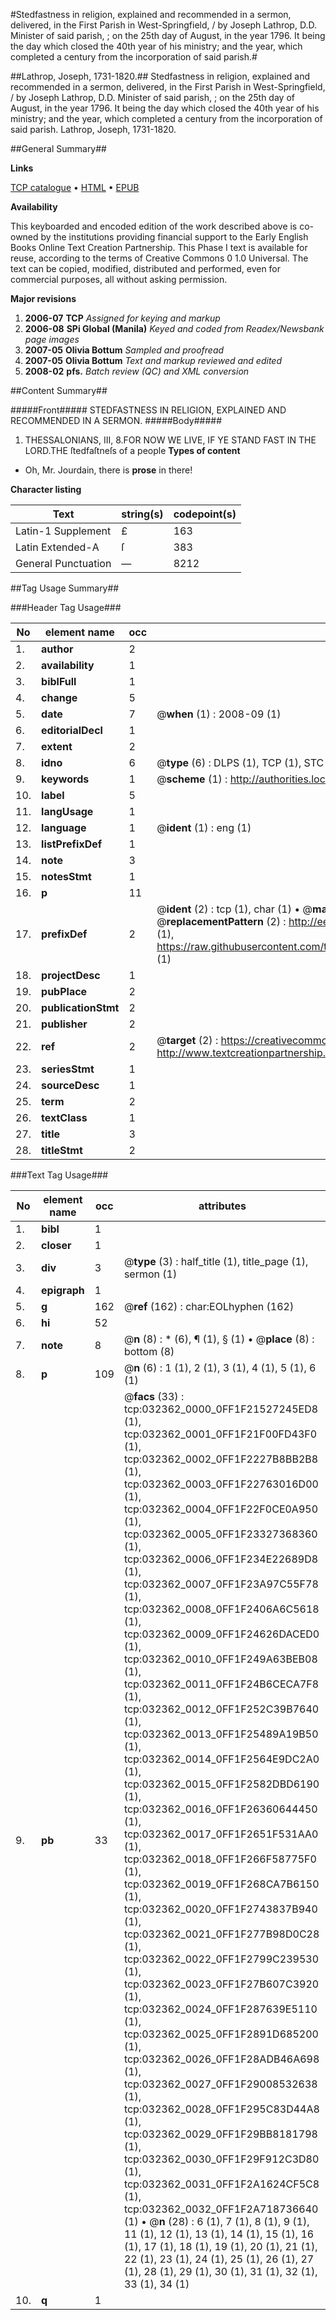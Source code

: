 #Stedfastness in religion, explained and recommended in a sermon, delivered, in the First Parish in West-Springfield, / by Joseph Lathrop, D.D. Minister of said parish, ; on the 25th day of August, in the year 1796. It being the day which closed the 40th year of his ministry; and the year, which completed a century from the incorporation of said parish.#

##Lathrop, Joseph, 1731-1820.##
Stedfastness in religion, explained and recommended in a sermon, delivered, in the First Parish in West-Springfield, / by Joseph Lathrop, D.D. Minister of said parish, ; on the 25th day of August, in the year 1796. It being the day which closed the 40th year of his ministry; and the year, which completed a century from the incorporation of said parish.
Lathrop, Joseph, 1731-1820.

##General Summary##

**Links**

[TCP catalogue](http://www.ota.ox.ac.uk/tcp/)  • 
[HTML](http://tei.it.ox.ac.uk/tcp/Texts-HTML/free/N24/N24449.html)  • 
[EPUB](http://tei.it.ox.ac.uk/tcp/Texts-EPUB/free/N24/N24449.epub)

**Availability**

This keyboarded and encoded edition of the
	       work described above is co-owned by the institutions
	       providing financial support to the Early English Books
	       Online Text Creation Partnership. This Phase I text is
	       available for reuse, according to the terms of Creative
	       Commons 0 1.0 Universal. The text can be copied,
	       modified, distributed and performed, even for
	       commercial purposes, all without asking permission.

**Major revisions**

1. __2006-07__ __TCP__ *Assigned for keying and markup*
1. __2006-08__ __SPi Global (Manila)__ *Keyed and coded from Readex/Newsbank page images*
1. __2007-05__ __Olivia Bottum__ *Sampled and proofread*
1. __2007-05__ __Olivia Bottum__ *Text and markup reviewed and edited*
1. __2008-02__ __pfs.__ *Batch review (QC) and XML conversion*

##Content Summary##

#####Front#####
STEDFASTNESS IN RELIGION, EXPLAINED AND RECOMMENDED IN A SERMON.
#####Body#####
1. THESSALONIANS, III, 8.FOR NOW WE LIVE, IF YE STAND FAST IN THE LORD.THE ſtedfaſtneſs of a people 
**Types of content**

  * Oh, Mr. Jourdain, there is **prose** in there!

**Character listing**


|Text|string(s)|codepoint(s)|
|---|---|---|
|Latin-1 Supplement|£|163|
|Latin Extended-A|ſ|383|
|General Punctuation|—|8212|

##Tag Usage Summary##

###Header Tag Usage###

|No|element name|occ|attributes|
|---|---|---|---|
|1.|__author__|2||
|2.|__availability__|1||
|3.|__biblFull__|1||
|4.|__change__|5||
|5.|__date__|7| @__when__ (1) : 2008-09 (1)|
|6.|__editorialDecl__|1||
|7.|__extent__|2||
|8.|__idno__|6| @__type__ (6) : DLPS (1), TCP (1), STC (1), NOTIS (1), IMAGE-SET (1), EVANS-CITATION (1)|
|9.|__keywords__|1| @__scheme__ (1) : http://authorities.loc.gov/ (1)|
|10.|__label__|5||
|11.|__langUsage__|1||
|12.|__language__|1| @__ident__ (1) : eng (1)|
|13.|__listPrefixDef__|1||
|14.|__note__|3||
|15.|__notesStmt__|1||
|16.|__p__|11||
|17.|__prefixDef__|2| @__ident__ (2) : tcp (1), char (1)  •  @__matchPattern__ (2) : ([0-9\-]+):([0-9IVX]+) (1), (.+) (1)  •  @__replacementPattern__ (2) : http://eebo.chadwyck.com/downloadtiff?vid=$1&page=$2 (1), https://raw.githubusercontent.com/textcreationpartnership/Texts/master/tcpchars.xml#$1 (1)|
|18.|__projectDesc__|1||
|19.|__pubPlace__|2||
|20.|__publicationStmt__|2||
|21.|__publisher__|2||
|22.|__ref__|2| @__target__ (2) : https://creativecommons.org/publicdomain/zero/1.0/ (1), http://www.textcreationpartnership.org/docs/. (1)|
|23.|__seriesStmt__|1||
|24.|__sourceDesc__|1||
|25.|__term__|2||
|26.|__textClass__|1||
|27.|__title__|3||
|28.|__titleStmt__|2||


###Text Tag Usage###

|No|element name|occ|attributes|
|---|---|---|---|
|1.|__bibl__|1||
|2.|__closer__|1||
|3.|__div__|3| @__type__ (3) : half_title (1), title_page (1), sermon (1)|
|4.|__epigraph__|1||
|5.|__g__|162| @__ref__ (162) : char:EOLhyphen (162)|
|6.|__hi__|52||
|7.|__note__|8| @__n__ (8) : * (6), ¶ (1), § (1)  •  @__place__ (8) : bottom (8)|
|8.|__p__|109| @__n__ (6) : 1 (1), 2 (1), 3 (1), 4 (1), 5 (1), 6 (1)|
|9.|__pb__|33| @__facs__ (33) : tcp:032362_0000_0FF1F21527245ED8 (1), tcp:032362_0001_0FF1F21F00FD43F0 (1), tcp:032362_0002_0FF1F2227B8BB2B8 (1), tcp:032362_0003_0FF1F22763016D00 (1), tcp:032362_0004_0FF1F22F0CE0A950 (1), tcp:032362_0005_0FF1F23327368360 (1), tcp:032362_0006_0FF1F234E22689D8 (1), tcp:032362_0007_0FF1F23A97C55F78 (1), tcp:032362_0008_0FF1F2406A6C5618 (1), tcp:032362_0009_0FF1F24626DACED0 (1), tcp:032362_0010_0FF1F249A63BEB08 (1), tcp:032362_0011_0FF1F24B6CECA7F8 (1), tcp:032362_0012_0FF1F252C39B7640 (1), tcp:032362_0013_0FF1F25489A19B50 (1), tcp:032362_0014_0FF1F2564E9DC2A0 (1), tcp:032362_0015_0FF1F2582DBD6190 (1), tcp:032362_0016_0FF1F26360644450 (1), tcp:032362_0017_0FF1F2651F531AA0 (1), tcp:032362_0018_0FF1F266F58775F0 (1), tcp:032362_0019_0FF1F268CA7B6150 (1), tcp:032362_0020_0FF1F2743837B940 (1), tcp:032362_0021_0FF1F277B98D0C28 (1), tcp:032362_0022_0FF1F2799C239530 (1), tcp:032362_0023_0FF1F27B607C3920 (1), tcp:032362_0024_0FF1F287639E5110 (1), tcp:032362_0025_0FF1F2891D685200 (1), tcp:032362_0026_0FF1F28ADB46A698 (1), tcp:032362_0027_0FF1F29008532638 (1), tcp:032362_0028_0FF1F295C83D44A8 (1), tcp:032362_0029_0FF1F29BB8181798 (1), tcp:032362_0030_0FF1F29F912C3D80 (1), tcp:032362_0031_0FF1F2A1624CF5C8 (1), tcp:032362_0032_0FF1F2A718736640 (1)  •  @__n__ (28) : 6 (1), 7 (1), 8 (1), 9 (1), 11 (1), 12 (1), 13 (1), 14 (1), 15 (1), 16 (1), 17 (1), 18 (1), 19 (1), 20 (1), 21 (1), 22 (1), 23 (1), 24 (1), 25 (1), 26 (1), 27 (1), 28 (1), 29 (1), 30 (1), 31 (1), 32 (1), 33 (1), 34 (1)|
|10.|__q__|1||

